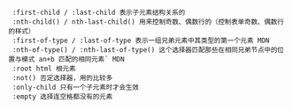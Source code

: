      :first-child / :last-child 表示子元素结构关系的
     :nth-child() / nth-last-child() 用来控制奇数、偶数行的（控制表单奇数、偶数行的样式）
     :first-of-type / :last-of-type 表示一组兄弟元素中其类型的第一个元素 MDN
     :nth-of-type() / :nth-last-of-type() 这个选择器匹配那些在相同兄弟节点中的位置与模式 an+b 匹配的相同元素` MDN
     :root html 根元素
     :not() 否定选择器，用的比较多
     :only-child 只有一个子元素时才会生效
     :empty 选择连空格都没有的元素